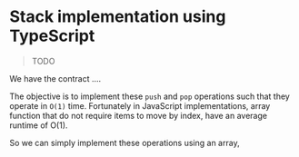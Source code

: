 # Stack implementation using TypeScript
> TODO

We have the contract ....



The objective is to implement these `push` and `pop` operations such that they operate in `O(1)` time. Fortunately in JavaScript implementations, array function that do not require items to move by index, have an average runtime of O(1).

So we can simply implement these operations using an array,
